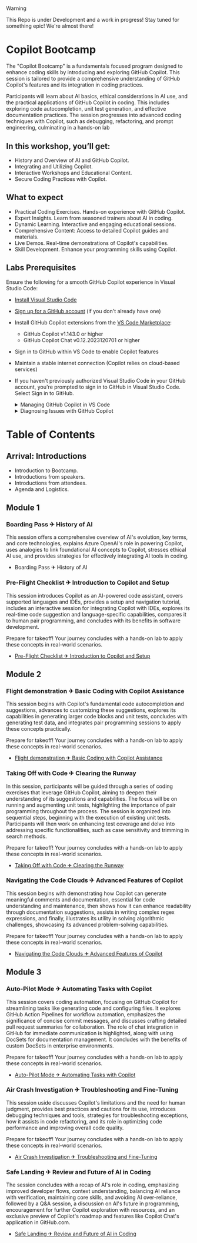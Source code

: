#
> [!WARNING]  
> This Repo is under Development and a work in progress! Stay tuned for something epic! We're almost there!

# Copilot Bootcamp
The "Copilot Bootcamp" is a fundamentals focused program designed to enhance coding skills by introducing and exploring GitHub Copilot. This session is tailored to provide a comprehensive understanding of GitHub Copilot's features and its integration in coding practices.

Participants will learn about AI basics, ethical considerations in AI use, and the practical applications of GitHub Copilot in coding. This includes exploring code autocompletion, unit test generation, and effective documentation practices. The session progresses into advanced coding techniques with Copilot, such as debugging, refactoring, and prompt engineering, culminating in a hands-on lab

## In this workshop, you’ll get:
- History and Overview of AI and GitHub Copilot.
- Integrating and Utilizing Copilot.
- Interactive Workshops and Educational Content.
- Secure Coding Practices with Copilot.

## What to expect 
- Practical Coding Exercises. Hands-on experience with GitHub Copilot.
- Expert Insights. Learn from seasoned trainers about AI in coding.
- Dynamic Learning. Interactive and engaging educational sessions.
- Comprehensive Content: Access to detailed Copilot guides and materials.
- Live Demos. Real-time demonstrations of Copilot's capabilities.
- Skill Development. Enhance your programming skills using Copilot.


## Labs Prerequisites
Ensure the following for a smooth GitHub Copilot experience in Visual Studio Code:

- [Install Visual Studio Code](https://code.visualstudio.com/)
- [Sign up for a GitHub account](https://github.com/) (if you don't already have one)
- Install GitHub Copilot extensions from the [VS Code Marketplace](https://marketplace.visualstudio.com/):
  - GitHub Copilot v1.143.0 or higher
  - GitHub Copilot Chat v0.12.2023120701 or higher
- Sign in to GitHub within VS Code to enable Copilot features
- Maintain a stable internet connection (Copilot relies on cloud-based services)
- If you haven't previously authorized Visual Studio Code in your GitHub account, you're prompted to sign in to GitHub in Visual Studio Code. Select Sign in to GitHub.

  <details>
  <summary>Managing GitHub Copilot in VS Code</summary>

  - The Copilot Status Menu, located in the bottom panel of the Visual Studio Code window, allows you to enable or disable GitHub Copilot.
  - You can choose to disable suggestions globally (`Disable Globally`), or for the language of the file you're currently editing (`Disable for LANGUAGE`).

  </details>

  <details>
  <summary>Diagnosing Issues with GitHub Copilot</summary>

  - Log files, stored in the standard location for Visual Studio Code extensions, can help diagnose connection issues.
  - To access these logs, open the Command Palette (Shift+Command+P for Mac, Ctrl+Shift+P for Windows/Linux), type `Diagnostics`, and select `GitHub Copilot: Collect Diagnostics`.

  </details>

# Table of Contents

## Arrival: Introductions
- Introduction to Bootcamp.
- Introductions from speakers.
- Introductions from attendees.
- Agenda and Logistics.

## Module 1
### Boarding Pass ✈ History of AI
This session offers a comprehensive overview of AI's evolution, key terms, and core technologies, explains Azure OpenAI's role in powering Copilot, uses analogies to link foundational AI concepts to Copilot, stresses ethical AI use, and provides strategies for effectively integrating AI tools in coding.
- Boarding Pass ✈ History of AI

### Pre-Flight Checklist ✈ Introduction to Copilot and Setup
This session introduces Copilot as an AI-powered code assistant, covers supported languages and IDEs, provides a setup and navigation tutorial, includes an interactive session for integrating Copilot with IDEs, explores its real-time code suggestion and language-specific capabilities, compares it to human pair programming, and concludes with its benefits in software development.

Prepare for takeoff! Your journey concludes with a hands-on lab to apply these concepts in real-world scenarios.
- [Pre-Flight Checklist ✈ Introduction to Copilot and Setup](#)

## Module 2
### Flight demonstration ✈ Basic Coding with Copilot Assistance
This session begins with Copilot's fundamental code autocompletion and suggestions, advances to customizing these suggestions, explores its capabilities in generating larger code blocks and unit tests, concludes with generating test data, and integrates pair programming sessions to apply these concepts practically.

Prepare for takeoff! Your journey concludes with a hands-on lab to apply these concepts in real-world scenarios.
- [Flight demonstration ✈ Basic Coding with Copilot Assistance](#)

### Taking Off with Code ✈ Clearing the Runway
In this session, participants will be guided through a series of coding exercises that leverage GitHub Copilot, aiming to deepen their understanding of its suggestions and capabilities. The focus will be on running and augmenting unit tests, highlighting the importance of pair programming throughout the process. The session is organized into sequential steps, beginning with the execution of existing unit tests. Participants will then work on enhancing test coverage and delve into addressing specific functionalities, such as case sensitivity and trimming in search methods.

Prepare for takeoff! Your journey concludes with a hands-on lab to apply these concepts in real-world scenarios.
- [Taking Off with Code ✈ Clearing the Runway](#)


### Navigating the Code Clouds ✈ Advanced Features of Copilot
This session begins with demonstrating how Copilot can generate meaningful comments and documentation, essential for code understanding and maintenance, then shows how it can enhance readability through documentation suggestions, assists in writing complex regex expressions, and finally, illustrates its utility in solving algorithmic challenges, showcasing its advanced problem-solving capabilities.

Prepare for takeoff! Your journey concludes with a hands-on lab to apply these concepts in real-world scenarios.
- [Navigating the Code Clouds ✈ Advanced Features of Copilot](#)

## Module 3
### Auto-Pilot Mode ✈ Automating Tasks with Copilot
This session covers coding automation, focusing on GitHub Copilot for streamlining tasks like generating code and configuring files. It explores GitHub Action Pipelines for workflow automation, emphasizes the significance of concise commit messages, and discusses crafting detailed pull request summaries for collaboration. The role of chat integration in GitHub for immediate communication is highlighted, along with using DocSets for documentation management. It concludes with the benefits of custom DocSets in enterprise environments.

Prepare for takeoff! Your journey concludes with a hands-on lab to apply these concepts in real-world scenarios.
- [Auto-Pilot Mode ✈ Automating Tasks with Copilot](#)

### Air Crash Investigation ✈ Troubleshooting and Fine-Tuning
This session uside discusses Copilot's limitations and the need for human judgment, provides best practices and cautions for its use, introduces debugging techniques and tools, strategies for troubleshooting exceptions, how it assists in code refactoring, and its role in optimizing code performance and improving overall code quality.

Prepare for takeoff! Your journey concludes with a hands-on lab to apply these concepts in real-world scenarios.
- [Air Crash Investigation ✈ Troubleshooting and Fine-Tuning](#)

### Safe Landing ✈ Review and Future of AI in Coding
The session concludes with a recap of AI's role in coding, emphasizing improved developer flows, context understanding, balancing AI reliance with verification, maintaining core skills, and avoiding AI over-reliance, followed by a Q&A session, a discussion on AI's future in programming, encouragement for further Copilot exploration with resources, and an exclusive preview of Copilot's roadmap and features like Copilot Chat's application in GitHub.com.

- [Safe Landing ✈ Review and Future of AI in Coding](#)
